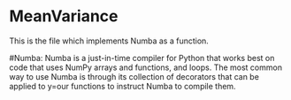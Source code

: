 # MeanVariance
This is the file which implements Numba as a function.

#Numba:
Numba is a just-in-time compiler for Python that works best on code that uses NumPy arrays and functions, and loops.
The most common way to use Numba is through its collection of decorators that can be applied to y=our functions to instruct Numba to compile them.
